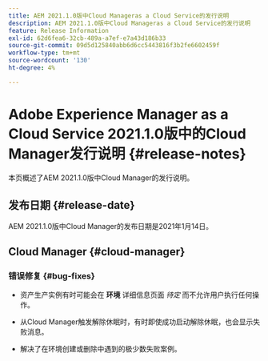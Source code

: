```yaml
---
title: AEM 2021.1.0版中Cloud Manageras a Cloud Service的发行说明
description: AEM 2021.1.0版中Cloud Manageras a Cloud Service的发行说明
feature: Release Information
exl-id: 62d6fea6-32cb-489a-a7ef-e7a43d186b33
source-git-commit: 09d5d125840abb6d6cc5443816f3b2fe6602459f
workflow-type: tm+mt
source-wordcount: '130'
ht-degree: 4%

---
```


# Adobe Experience Manager as a Cloud Service 2021.1.0版中的Cloud Manager发行说明 {#release-notes}

本页概述了AEM 2021.1.0版中Cloud Manager的发行说明。

## 发布日期 {#release-date}

AEM 2021.1.0版中Cloud Manager的发布日期是2021年1月14日。

## Cloud Manager {#cloud-manager}

### 错误修复  {#bug-fixes}

* 资产生产实例有时可能会在 **环境** 详细信息页面 *待定* 而不允许用户执行任何操作。

* 从Cloud Manager触发解除休眠时，有时即使成功启动解除休眠，也会显示失败消息。

* 解决了在环境创建或删除中遇到的极少数失败案例。
